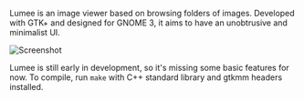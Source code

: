 Lumee is an image viewer based on browsing folders of images. Developed with
GTK+ and designed for GNOME 3, it aims to have an unobtrusive and minimalist
UI.

![Screenshot](http://i.imgur.com/Jg5hFbR.png)

Lumee is still early in development, so it's missing some basic features for
now. To compile, run `make` with C++ standard library and gtkmm headers
installed.
